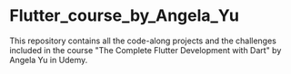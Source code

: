 # Flutter_course_by_Angela_Yu

This repository contains all the code-along projects and the challenges included in the course "The Complete Flutter Development with Dart" by Angela Yu in Udemy.
